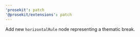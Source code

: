 ```yaml
---
'prosekit': patch
'@prosekit/extensions': patch
---
```


Add new `horizontalRule` node representing a thematic break.
